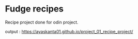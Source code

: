 # Fudge recipes  
Recipe project done for odin project.  
  
output : https://ayaskanta01.github.io/project_01_recipe_project/  